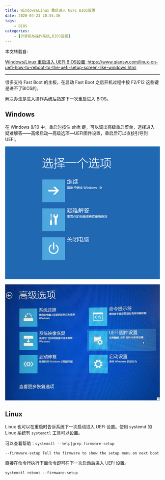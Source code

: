 ```yaml
---
title: Windows&Linux 重启进入 UEFI BIOS设置
date: 2020-04-23 20:55:36
tags: 
	- BIOS
categories: 
	- [计算机与操作系统,BIOS设置]
---
```


本文转载自:

[Windows/Linux 重启进入 UEFI BIOS设置 ](https://www.qiansw.com/linux-on-uefi-how-to-reboot-to-the-uefi-setup-screen-like-windows.html):https://www.qiansw.com/linux-on-uefi-how-to-reboot-to-the-uefi-setup-screen-like-windows.html

---

很多支持 Fast Boot 的主板，在启动 Fast Boot 之后开机过程中按 F2/F12 这些键是进不了BIOS的。

解决办法是进入操作系统后指定下一次重启进入 BIOS。

<!--more-->

## Windows

在 Windows 8/10 中，重启时按住 shift 键，可以调出高级重启菜单，选择进入 疑难解答——高级启动—高级选项—UEFI固件设置，重启后可以直接引导到 UEFI。

![高级重启.jpg](img/高级重启.jpg)

![uefi固件设置.jpg](img/uefi固件设置.jpg)

## Linux

Linux 也可以在重启时告诉系统下一次启动进入 UEFI 设置。使用 systemd 的 Linux 系统有 `systemctl` 工具可以设置。

可以查看帮助：`systemctl --help|grep firmware-setup`

```
--firmware-setup Tell the firmware to show the setup menu on next boot
```

直接在命令行执行下面命令即可在下一次启动后进入 UEFI 设置。

```
systemctl reboot --firmware-setup
```